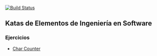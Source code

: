 [![Build Status](https://travis-ci.org/AlvarezAriel/eis-unq-charcounter.svg?branch=master)](https://travis-ci.org/AlvarezAriel/eis-unq-charcounter)

## Katas de Elementos de Ingeniería en Software

### Ejercicios

 - [Char Counter](char_counter/Readme.md)